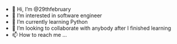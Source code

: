 - 👋 Hi, I’m @29thfebruary
- 👀 I’m interested in software engineer
- 🌱 I’m currently learning Python
- 💞️ I’m looking to collaborate with anybody after I finished learning
- 📫 How to reach me ...

<!---
29thfebruary/29thfebruary is a ✨ special ✨ repository because its `README.md` (this file) appears on your GitHub profile.
You can click the Preview link to take a look at your changes.
--->
